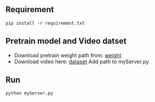 ## Requirement
```angular2html
pip install -r requirement.txt
```

## Pretrain model and Video datset
- Download pretrain weight path from: [weight](https://drive.google.com/file/d/1y7F_z3c5j0M9RJm9TFMmygtRdg4L_JeP/view?usp=sharing)
- Download video here: [dataset](https://drive.google.com/drive/folders/14kV3vp25Gb1Tbk_rnqQyOdql_rQ7JvuN?usp=sharing)
Add path to myServer.py
## Run
```angular2html
python myServer.py
```
